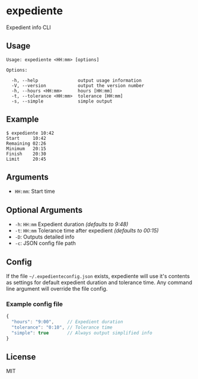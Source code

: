 # expediente
Expedient info CLI

## Usage ##
```
Usage: expediente <HH:mm> [options]

Options:

  -h, --help               output usage information
  -V, --version            output the version number
  -h, --hours <HH:mm>      hours [HH:mm]
  -t, --tolerance <HH:mm>  tolerance [HH:mm]
  -s, --simple             simple output
```

## Example
```
$ expediente 10:42
Start     10:42
Remaining 02:26
Minimum   20:15
Finish    20:30
Limit     20:45
```

## Arguments
- `HH:mm`: Start time

## Optional Arguments
- `-h`: `HH:mm` Expedient duration *(defaults to 9:48)*
- `-t`: `HH:mm` Tolerance time after expedient *(defaults to 00:15)*
- `-D`: Outputs detailed info
- `-c`: JSON config file path

## Config
If the file `~/.expedienteconfig.json` exists, expediente will
use it's contents as settings for default expedient duration
and tolerance time. Any command line argument will override the file config.

### Example config file
```javascript
{
  "hours": "9:00",     // Expedient duration
  "tolerance": "0:10", // Tolerance time
  "simple": true       // Always output simplified info
}
```

## License
MIT
